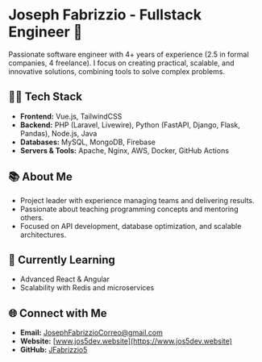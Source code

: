 # Joseph Fabrizzio - Fullstack Engineer 🚀

Passionate software engineer with 4+ years of experience (2.5 in formal companies, 4 freelance). I focus on creating practical, scalable, and innovative solutions, combining tools to solve complex problems.

## 👨‍💻 Tech Stack

*   **Frontend:** Vue.js, TailwindCSS
*   **Backend:** PHP (Laravel, Livewire), Python (FastAPI, Django, Flask, Pandas), Node.js, Java
*   **Databases:** MySQL, MongoDB, Firebase
*   **Servers & Tools:** Apache, Nginx, AWS, Docker, GitHub Actions

## 📚 About Me

*   Project leader with experience managing teams and delivering results.
*   Passionate about teaching programming concepts and mentoring others.
*   Focused on API development, database optimization, and scalable architectures.

## 🌱 Currently Learning

*   Advanced React & Angular
*   Scalability with Redis and microservices

## 🌐 Connect with Me

*   **Email:** [JosephFabrizzioCorreo@gmail.com](mailto:JosephFabrizzioCorreo@gmail.com)
*   **Website:** [www.jos5dev.website](https://www.jos5dev.website)
*   **GitHub:** [JFabrizzio5](https://github.com/JFabrizzio5)
